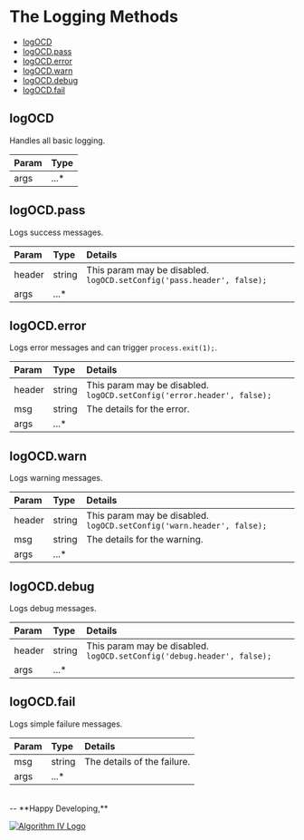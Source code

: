 # The Logging Methods
- [logOCD](#logocd)
- [logOCD.pass](#logocd.pass)
- [logOCD.error](#logocd.error)
- [logOCD.warn](#logocd.warn)
- [logOCD.debug](#logocd.debug)
- [logOCD.fail](#logocd.fail)


## logOCD
Handles all basic logging.

| Param | Type  |
| :---- | :---- |
| args  | ...*  |


## logOCD.pass
Logs success messages.

| Param  | Type   | Details |
| :----- | :----- | :------ |
| header | string | This param may be disabled. ``` logOCD.setConfig('pass.header', false); ``` |
| args   | ...*   |         |


## logOCD.error
Logs error messages and can trigger ``` process.exit(1); ```.

| Param  | Type   | Details |
| :----- | :----- | :------ |
| header | string | This param may be disabled. ``` logOCD.setConfig('error.header', false); ``` |
| msg    | string | The details for the error. |
| args   | ...*   |         |


## logOCD.warn
Logs warning messages.

| Param  | Type   | Details |
| :----- | :----- | :------ |
| header | string | This param may be disabled. ``` logOCD.setConfig('warn.header', false); ``` |
| msg    | string | The details for the warning. |
| args   | ...*   |         |


## logOCD.debug
Logs debug messages.

| Param  | Type   | Details |
| :----- | :----- | :------ |
| header | string | This param may be disabled. ``` logOCD.setConfig('debug.header', false); ``` |
| args   | ...*   |         |


## logOCD.fail
Logs simple failure messages.

| Param  | Type   | Details |
| :----- | :----- | :------ |
| msg    | string | The details of the failure. |
| args   | ...*   |         |

<br />
--
**Happy Developing,**

<a href="http://www.algorithmiv.com/log-ocd"><img src="http://www.algorithmiv.com/images/aIV-logo.png" alt="Algorithm IV Logo" /></a>
